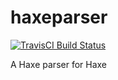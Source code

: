 haxeparser
==========

[![TravisCI Build Status](https://api.travis-ci.org/Simn/haxeparser.svg?branch=master)](https://travis-ci.org/Simn/haxeparser)

A Haxe parser for Haxe
